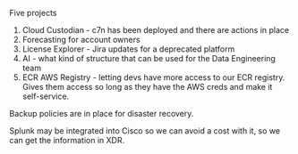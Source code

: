 Five projects
1. Cloud Custodian - c7n has been deployed and there are actions in place
2. Forecasting for account owners
3. License Explorer - Jira updates for a deprecated platform
4. AI - what kind of structure that can be used for the Data Engineering team
5. ECR AWS Registry - letting devs have more access to our ECR registry. Gives them access so long as they have the AWS creds and make it self-service.

Backup policies are in place for disaster recovery. 

Splunk may be integrated into Cisco so we can avoid a cost with it, so we can get the information in XDR.


